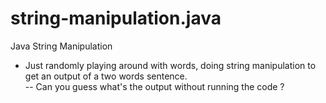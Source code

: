 # string-manipulation.java
Java String Manipulation

- Just randomly playing around with words, doing string manipulation to get an output of a two words sentence. <br>
-- Can you guess what's the output without running the code ?
